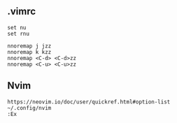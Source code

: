 ## .vimrc
```
set nu
set rnu

nnoremap j jzz
nnoremap k kzz
nnoremap <C-d> <C-d>zz
nnoremap <C-u> <C-u>zz
```

## Nvim
```
https://neovim.io/doc/user/quickref.html#option-list
~/.config/nvim
:Ex
```